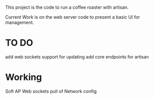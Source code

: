 ﻿This project is the code to run a coffee roaster with artisan.

Current Work is on the web server code to present a basic UI for management.

# TO DO
add web sockets support for updating
add core endpoints for artisan


# Working
Soft AP
Web sockets pull of Network config
